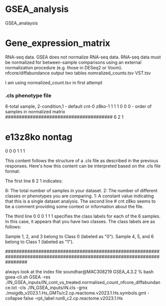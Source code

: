 # GSEA_analysis
GSEA_analaysis

# Gene_expression_matrix
  RNA-seq data. GSEA does not normalize RNA-seq data. RNA-seq data must be normalized for between-sample comparisons using an external normalization procedure (e.g. those in DESeq2 or Voom).
nfcore/diffabundance output two tables 
nomralized_counts.tsv
VST.tsv 

I am using normalized_count.tsv in first attempt 


### .cls phenotype file 
6-total sample, 2-condition,1 - default 
cnt-0
z8ko-1
1 1 1 0 0 0 - order of samples in normalized matrix 
#######################################
6 2 1
# e13z8ko nontag
0 0 0 1 1 1


This content follows the structure of a .cls file as described in the previous responses. Here's how this content can be interpreted based on the .cls file format:

The first line 6 2 1 indicates:

6: The total number of samples in your dataset.
2: The number of different classes or phenotypes you are comparing.
1: A constant value indicating that this is a single dataset analysis.
The second line # cnt z8ko seems to be a comment providing some context or information about the file.

The third line 0 0 0 1 1 1 specifies the class labels for each of the 6 samples. In this case, it appears that you have two classes. The class labels are as follows:

Sample 1, 2, and 3 belong to Class 0 (labeled as "0").
Sample 4, 5, and 6 belong to Class 1 (labeled as "1").

########################################################################################################################

always look at the index file 
soundhar@MAC308219 GSEA_4.3.2 % bash gsea-cli.sh GSEA -res ./IN_GSEA_inputs/IN_cont_vs_treated.normalised_count_nfcore_diffabundance.txt -cls ./IN_GSEA_inputs/iN.cls -gmx ./msigdb_v2023.1.Hs_GMTs/c2.cp.reactome.v2023.1.Hs.symbols.gmt -collapse false -rpt_label run6_c2.cp.reactome.v2023.1.Hs
